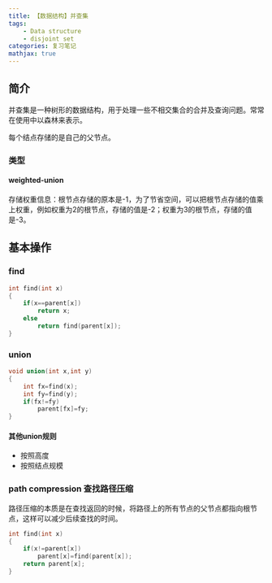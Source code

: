 ```yaml
---
title: 【数据结构】并查集
tags:    
    - Data structure
    - disjoint set
categories: 复习笔记
mathjax: true
---
```

## 简介
并查集是一种树形的数据结构，用于处理一些不相交集合的合并及查询问题。常常在使用中以森林来表示。

每个结点存储的是自己的父节点。

### 类型
#### weighted-union
存储权重信息：根节点存储的原本是-1，为了节省空间，可以把根节点存储的值乘上权重，例如权重为2的根节点，存储的值是-2；权重为3的根节点，存储的值是-3。
#### 
## 基本操作
### find 
```C++
int find(int x)
{
    if(x==parent[x])
        return x;
    else
        return find(parent[x]);
}
```
### union
```C++
void union(int x,int y)
{
    int fx=find(x);
    int fy=find(y);
    if(fx!=fy)
        parent[fx]=fy;
}
```

#### 其他union规则
- 按照高度
- 按照结点规模
### path compression 查找路径压缩
路径压缩的本质是在查找返回的时候，将路径上的所有节点的父节点都指向根节点，这样可以减少后续查找的时间。

```C++
int find(int x)
{
    if(x!=parent[x])
        parent[x]=find(parent[x]);
    return parent[x];
}
```
